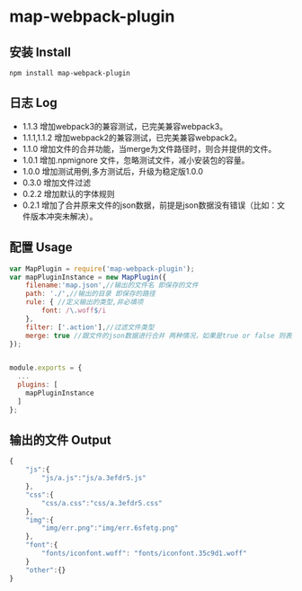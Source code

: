 # map-webpack-plugin

## 安装 Install

```shell
npm install map-webpack-plugin
```
## 日志 Log
* 1.1.3 增加webpack3的兼容测试，已完美兼容webpack3。
* 1.1.1,1.1.2 增加webpack2的兼容测试，已完美兼容webpack2。
* 1.1.0 增加文件的合并功能，当merge为文件路径时，则合并提供的文件。
* 1.0.1 增加.npmignore 文件，忽略测试文件，减小安装包的容量。
* 1.0.0 增加测试用例,多方测试后，升级为稳定版1.0.0
* 0.3.0 增加文件过滤
* 0.2.2 增加默认的字体规则
* 0.2.1 增加了合并原来文件的json数据，前提是json数据没有错误（比如：文件版本冲突未解决）。

## 配置 Usage
``` javascript
var MapPlugin = require('map-webpack-plugin');
var mapPluginInstance = new MapPlugin({
    filename:'map.json',//输出的文件名 即保存的文件
    path: './',//输出的目录 即保存的路径
    rule: { //定义输出的类型,非必填项
        font: /\.woff$/i
    },
    filter: ['.action'],//过滤文件类型
    merge: true //跟文件的json数据进行合并 两种情况，如果是true or false 则表示是否合并配置中的filename文件，如果是string类型，则需要是一个文件的路径（此文件必须是json文件，并且没有语法错误），这个时候会合并提供的这个文件，比如：path.join(__dirname, './core.json')
});


module.exports = {
  ...
  plugins: [
    mapPluginInstance
  ]
};
```

## 输出的文件 Output
```js
{
    "js":{
        "js/a.js":"js/a.3efdr5.js"
    },
    "css":{
        "css/a.css":"css/a.3efdr5.css"
    },
    "img":{
        "img/err.png":"img/err.6sfetg.png"
    },
    "font":{
        "fonts/iconfont.woff": "fonts/iconfont.35c9d1.woff"
    }
    "other":{}
}
```
